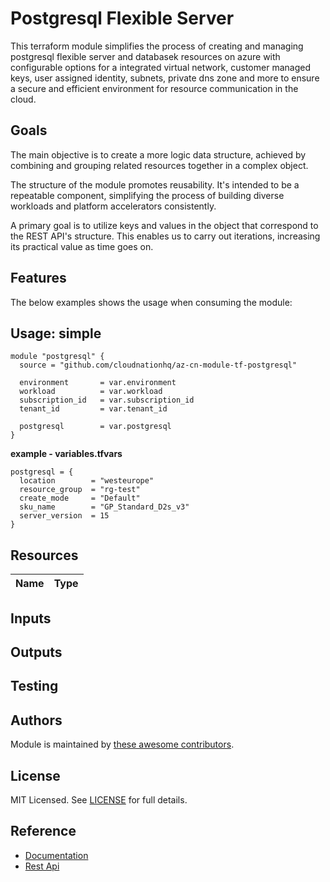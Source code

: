 # Postgresql Flexible Server

This terraform module simplifies the process of creating and managing postgresql flexible server and databasek resources on azure with configurable options for a integrated virtual network, 
customer managed keys, user assigned identity, subnets, private dns zone and more to ensure a secure and efficient environment for resource communication in the cloud.

## Goals

The main objective is to create a more logic data structure, achieved by combining and grouping related resources together in a complex object.

The structure of the module promotes reusability. It's intended to be a repeatable component, simplifying the process of building diverse workloads and platform accelerators consistently.

A primary goal is to utilize keys and values in the object that correspond to the REST API's structure. This enables us to carry out iterations, increasing its practical value as time goes on.

## Features


The below examples shows the usage when consuming the module:

## Usage: simple

```hcl
module "postgresql" {
  source = "github.com/cloudnationhq/az-cn-module-tf-postgresql"

  environment       = var.environment
  workload          = var.workload
  subscription_id   = var.subscription_id
  tenant_id         = var.tenant_id

  postgresql        = var.postgresql
}
```
**example - variables.tfvars**
```hcl
postgresql = {
  location        = "westeurope"
  resource_group  = "rg-test"
  create_mode     = "Default"
  sku_name        = "GP_Standard_D2s_v3"
  server_version  = 15
}
```

## Resources

| Name | Type |
| :-- | :-- |


## Inputs



## Outputs



## Testing


## Authors

Module is maintained by [these awesome contributors](https://github.com/cloudnationhq/az-cn-module-tf-postgresql/graphs/contributors).

## License

MIT Licensed. See [LICENSE](https://github.com/cloudnationhq/az-cn-module-tf-postgresql/blob/main/LICENSE) for full details.

## Reference

- [Documentation](https://learn.microsoft.com/en-us/azure/postgresql/flexible-server/)
- [Rest Api](https://learn.microsoft.com/en-us/rest/api/postgresql/)
